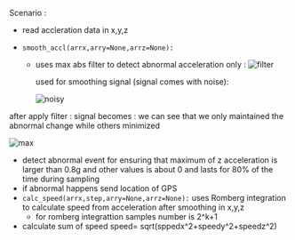 Scenario :  

- read accleration data in x,y,z 

- `smooth_accl(arrx,arry=None,arrz=None): `

  - uses max abs filter to detect abnormal acceleration  only  : ![filter](C:\Users\modern\Desktop\evil_car\filter.png)

    used for smoothing signal (signal comes with noise):

    ![noisy](C:\Users\modern\Desktop\evil_car\noisy.png)

after apply filter : signal becomes : we can see that we only maintained the abnormal change while others minimized  

 ![max](C:\Users\modern\Desktop\evil_car\max.png)

- detect abnormal event for ensuring that maximum of z acceleration is larger than 0.8g and other values is about 0 and lasts for 80% of the time during sampling
- if abnormal happens send location of GPS
- `calc_speed(arrx,step,arry=None,arrz=None):` uses Romberg integration to calculate speed from acceleration  after smoothing in x,y,z 
  - for romberg integrattion samples number is 2^k+1 
- calculate sum of speed speed= sqrt(sppedx^2+speedy^2+speedz^2)